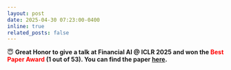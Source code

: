 ```yaml
---
layout: post
date: 2025-04-30 07:23:00-0400
inline: true
related_posts: false
---
```


:innocent: **Great Honor to give a talk at Financial AI @ ICLR 2025 and won the <span style="color: red; font-weight: bold;">Best Paper Award</span> (1 out of 53). You can find the paper [here](https://arxiv.org/abs/2502.01506).**
